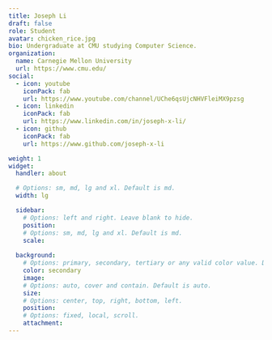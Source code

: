 ```yaml
---
title: Joseph Li
draft: false
role: Student
avatar: chicken_rice.jpg
bio: Undergraduate at CMU studying Computer Science.
organization:
  name: Carnegie Mellon University
  url: https://www.cmu.edu/
social:
  - icon: youtube
    iconPack: fab
    url: https://www.youtube.com/channel/UChe6qsUjcNHVFleiMX9pzsg
  - icon: linkedin
    iconPack: fab
    url: https://www.linkedin.com/in/joseph-x-li/
  - icon: github
    iconPack: fab
    url: https://www.github.com/joseph-x-li

weight: 1
widget:
  handler: about

  # Options: sm, md, lg and xl. Default is md.
  width: lg

  sidebar:
    # Options: left and right. Leave blank to hide.
    position:
    # Options: sm, md, lg and xl. Default is md.
    scale:
  
  background:
    # Options: primary, secondary, tertiary or any valid color value. Default is primary.
    color: secondary
    image:
    # Options: auto, cover and contain. Default is auto.
    size:
    # Options: center, top, right, bottom, left.
    position:
    # Options: fixed, local, scroll.
    attachment: 
---
```


